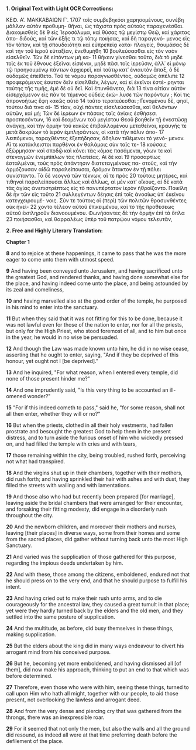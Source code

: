 **1. Original Text with Light OCR Corrections:**

ΚΕΦ. Α'. ΜΑΚΚΑΒΑΙΩΝ Γ'. 1707
τοῖς συμβεβηκόσι χαρησομένους, συνέβη μᾶλλον αὐτὸν προθυμη-
θῆναι, ὡς τάχιστα πρὸς αὐτοὺς παραγενέσθαι. Διακομισθεὶς δὲ 9
εἰς Ἱεροσόλυμα, καὶ θύσας τῷ μεγίστῳ Θεῷ, καὶ χάριτας ἀπο-
διδούς, καὶ τῶν ἑξῆς τι τῷ τόπῳ ποιήσας, καὶ δὴ παραγενό-
μενος εἰς τὸν τόπον, καὶ τῇ σπουδαιότητι καὶ εὐπρεπείᾳ κατα-
πλαγείς, θαυμάσας δὲ καὶ τὴν τοῦ ἱεροῦ εὐταξίαν, ἐνεθυμήθη 10
βουλεύσασθαι εἰς τὸν ναὸν εἰσελθεῖν. Τῶν δὲ εἰπόντων μὴ κα- 11
θήκειν γίνεσθαι τοῦτο, διὰ τὸ μηδὲ τοῖς ἐκ τοῦ ἔθνους ἐξεῖναι
εἰσιέναι, μηδὲ πᾶσι τοῖς ἱερεῦσιν, ἀλλ᾽ εἰ μόνῳ τῷ προηγουμένῳ
πάντων ἀρχιερεῖ, καὶ τούτῳ κατ᾽ ἐνιαυτὸν ἅπαξ, ὁ δὲ οὐδαμῶς
ἐπείθετο. Τοῦ τε νόμου παραγνωσθέντος, οὐδαμῶς ἀπέλιπε 12
προφερόμενος ἑαυτὸν δεῖν εἰσελθεῖν, λέγων, καὶ εἰ ἐκεῖνοι ἐστέ-
ρηνται ταύτης τῆς τιμῆς, ἐμὲ δὲ οὐ δεῖ. Καὶ ἐπυνθάνετο, διὰ 13
τίνα αἰτίαν αὐτὸν εἰσερχόμενον εἰς πᾶν τε τέμενος οὐδεὶς ἐκώ-
λυσε τῶν παρόντων ; Καί τις ἀπρονοήτως ἔφη κακῶς αὐτὸ 14
τοῦτο τερατεύεσθαι ; Γενομένου δὲ, φησί, τούτου διά τινα αἰ- 15
τίαν, οὐχὶ πάντες εἰσελεύσεσθαι, καὶ θελόντων αὐτῶν, καὶ μή;
Τῶν δὲ ἱερέων ἐν πάσαις ταῖς ἁγίαις ἐσθήσεσι προσπεσόντων, 16
καὶ δεομένων τοῦ μεγίστου Θεοῦ βοηθεῖν τῇ ἐνεστώσῃ ἀνάγκῃ,
καὶ τὴν ὁρμὴν τοῦ κακῶς ἐπιβαλλομένου μεταθεῖναι, κραυγῆς τε
μετὰ δακρύων τὸ ἱερὸν ἐμπλησάντων, οἱ κατὰ τὴν πόλιν ἀπο- 17
λειπόμενοι, ταραχθέντες ἐξεπήδησαν, ἄδηλον τιθέμενοι τὸ γενό-
μενον. Αἵ τε κατάκλειστοι παρθένοι ἐν θαλάμοις σὺν ταῖς τε- 18
κούσαις ἐξώρμησαν· καὶ σποδῷ καὶ κόνει τὰς κόμας πασάμεναι,
γόων τε καὶ στεναγμῶν ἐνεμπίπλων τὰς πλατείας. Αἱ δὲ καὶ 19
προσαρτίως ἐσταλμέναι, τοὺς πρὸς ἀπάντησιν διατεταγμένους πα-
στοὺς, καὶ τὴν ἁρμόζουσαν αἰδῶ παραλείπουσαι, δρόμον ἄτακτον
ἐν τῇ πόλει συνίσταντο. Τὰ δὲ νεογνὰ τῶν τέκνων, αἵ τε πρὸς 20
τούτοις μητέρες, καὶ τιθηνοὶ παραλείπουσαι ἄλλως καὶ ἄλλως,
αἱ μὲν κατ᾽ οἴκους, αἱ δὲ κατὰ τὰς ἁγίας ἀνεπιστρέπτως εἰς
τὸ πανυπέρτατον ἱερὸν ἠθροίζοντο. Ποικίλη δὲ ἦν τῶν εἰς τοῦτο 21
συλλεγέντων δέησις ἐπὶ τοῖς ἀνοσίως ὑπ᾽ ἐκείνου κατεγχειρουμέ-
νοις. Σύν τε τούτοις οἱ (περὶ) τῶν πολιτῶν θρασυνθέντες οὐκ ἠνεί- 22
χοντο τέλεον αὐτοῦ ἐπικειμένου, καὶ τὸ τῆς προθέσεως αὐτοῦ
ἐκπληροῦν διανοουμένου. Φωνήσαντες δὲ τὴν ὁρμὴν ἐπὶ τὰ ὅπλα 23
ποιήσασθαι, καὶ θαρραλέως ὑπὲρ τοῦ πατρῴου νόμου τελευτᾶν,

**2. Free and Highly Literary Translation:**

**Chapter 1**

**8** and to rejoice at these happenings, it came to pass that he was the more eager to come unto them with utmost speed.

**9** And having been conveyed unto Jerusalem, and having sacrificed unto the greatest God, and rendered thanks, and having done somewhat else for the place, and having indeed come unto the place, and being astounded by its zeal and comeliness,

**10** and having marvelled also at the good order of the temple, he purposed in his mind to enter into the sanctuary.

**11** But when they said that it was not fitting for this to be done, because it was not lawful even for those of the nation to enter, nor for all the priests, but only for the High Priest, who stood foremost of all, and to him but once in the year, he would in no wise be persuaded.

**12** And though the Law was made known unto him, he did in no wise cease, asserting that he ought to enter, saying, "And if they be deprived of this honour, yet ought not I [be deprived]."

**13** And he inquired, "For what reason, when I entered every temple, did none of those present hinder me?"

**14** And one imprudently said, "Is this very thing to be accounted an ill-omened wonder?"

**15** "For if this indeed cometh to pass," said he, "for some reason, shall not all then enter, whether they will or no?"

**16** But when the priests, clothed in all their holy vestments, had fallen prostrate and besought the greatest God to help them in the present distress, and to turn aside the furious onset of him who wickedly pressed on, and had filled the temple with cries and with tears,

**17** those remaining within the city, being troubled, rushed forth, perceiving not what had transpired.

**18** And the virgins shut up in their chambers, together with their mothers, did rush forth; and having sprinkled their hair with ashes and with dust, they filled the streets with wailing and with lamentations.

**19** And those also who had but recently been prepared [for marriage], leaving aside the bridal chambers that were arranged for their encounter, and forsaking their fitting modesty, did engage in a disorderly rush throughout the city.

**20** And the newborn children, and moreover their mothers and nurses, leaving [their places] in diverse ways, some from their homes and some from the sacred places, did gather without turning back unto the most High Sanctuary.

**21** And varied was the supplication of those gathered for this purpose, regarding the impious deeds undertaken by him.

**22** And with these, those among the citizens, emboldened, endured not that he should press on to the very end, and that he should purpose to fulfill his intent.

**23** And having cried out to make their rush unto arms, and to die courageously for the ancestral law, they caused a great tumult in that place; yet were they hardly turned back by the elders and the old men, and they settled into the same posture of supplication.

**24** And the multitude, as before, did busy themselves in these things, making supplication.

**25** But the elders about the king did in many ways endeavour to divert his arrogant mind from his conceived purpose.

**26** But he, becoming yet more emboldened, and having dismissed all [of them], did now make his approach, thinking to put an end to that which was before determined.

**27** Therefore, even those who were with him, seeing these things, turned to call upon Him who hath all might, together with our people, to aid those present, not overlooking the lawless and arrogant deed.

**28** And from the very dense and piercing cry that was gathered from the throngs, there was an inexpressible roar.

**29** For it seemed that not only the men, but also the walls and all the ground did resound, as indeed all were at that time preferring death before the defilement of the place.